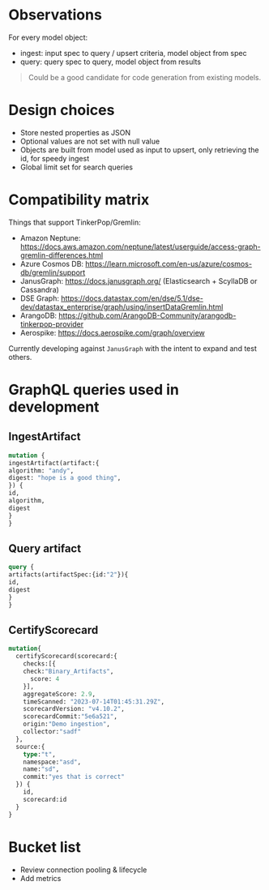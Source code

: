 
# Observations

For every model object:
* ingest: input spec to query / upsert criteria, model object from spec
* query: query spec to query, model object from results

> Could be a good candidate for code generation from existing models.

# Design choices

* Store nested properties as JSON
* Optional values are not set with null value
* Objects are built from model used as input to upsert, only retrieving the id, for speedy ingest
* Global limit set for search queries

# Compatibility matrix

Things that support TinkerPop/Gremlin:
 * Amazon Neptune: https://docs.aws.amazon.com/neptune/latest/userguide/access-graph-gremlin-differences.html
 * Azure Cosmos DB: https://learn.microsoft.com/en-us/azure/cosmos-db/gremlin/support
 * JanusGraph: https://docs.janusgraph.org/ (Elasticsearch + ScyllaDB or Cassandra)
 * DSE Graph: https://docs.datastax.com/en/dse/5.1/dse-dev/datastax_enterprise/graph/using/insertDataGremlin.html
 * ArangoDB: https://github.com/ArangoDB-Community/arangodb-tinkerpop-provider
 * Aerospike: https://docs.aerospike.com/graph/overview

Currently developing against `JanusGraph` with the intent to expand and test others.

# GraphQL queries used in development

## IngestArtifact

```graphql
mutation {
ingestArtifact(artifact:{
algorithm: "andy",
digest: "hope is a good thing",
}) {
id,
algorithm,
digest
}
}
```

## Query artifact

```graphql
query {
artifacts(artifactSpec:{id:"2"}){
id,
digest
}
}
```

## CertifyScorecard
```graphql
mutation{
  certifyScorecard(scorecard:{
    checks:[{
    check:"Binary_Artifacts",
      score: 4
    }],
    aggregateScore: 2.9,
    timeScanned: "2023-07-14T01:45:31.29Z",
    scorecardVersion: "v4.10.2",
    scorecardCommit:"5e6a521",
    origin:"Demo ingestion",
    collector:"sadf"
  },
  source:{
    type:"t",
    namespace:"asd",
    name:"sd",
    commit:"yes that is correct"
  }) {
    id,
    scorecard:id
  }
}
```

# Bucket list

* Review connection pooling & lifecycle
* Add metrics
